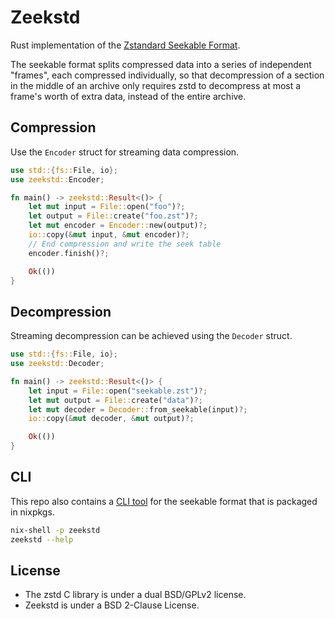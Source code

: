# Zeekstd

Rust implementation of the
[Zstandard Seekable Format](https://github.com/facebook/zstd/tree/dev/contrib/seekable_format).

The seekable format splits compressed data into a series of independent "frames", each compressed
individually, so that decompression of a section in the middle of an archive only requires zstd to
decompress at most a frame's worth of extra data, instead of the entire archive.

## Compression

Use the `Encoder` struct for streaming data compression.

```rust no_run
use std::{fs::File, io};
use zeekstd::Encoder;

fn main() -> zeekstd::Result<()> {
    let mut input = File::open("foo")?;
    let output = File::create("foo.zst")?;
    let mut encoder = Encoder::new(output)?;
    io::copy(&mut input, &mut encoder)?;
    // End compression and write the seek table
    encoder.finish()?;

    Ok(())
}
```

## Decompression

Streaming decompression can be achieved using the `Decoder` struct.

```rust no_run
use std::{fs::File, io};
use zeekstd::Decoder;

fn main() -> zeekstd::Result<()> {
    let input = File::open("seekable.zst")?;
    let mut output = File::create("data")?;
    let mut decoder = Decoder::from_seekable(input)?;
    io::copy(&mut decoder, &mut output)?;

    Ok(())
}
```

## CLI

This repo also contains a [CLI tool](./cli) for the seekable format that is packaged in nixpkgs.

```bash
nix-shell -p zeekstd
zeekstd --help
```

## License

- The zstd C library is under a dual BSD/GPLv2 license.
- Zeekstd is under a BSD 2-Clause License.
